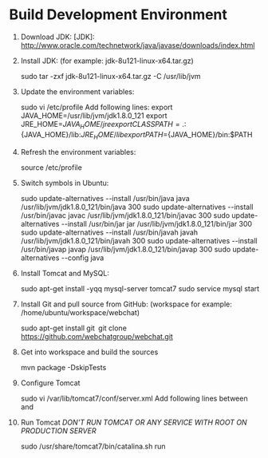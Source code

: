 Build Development Environment
========================================
1. Download JDK: [JDK]: http://www.oracle.com/technetwork/java/javase/downloads/index.html
2. Install JDK: (for example: jdk-8u121-linux-x64.tar.gz)

    sudo tar -zxf jdk-8u121-linux-x64.tar.gz -C /usr/lib/jvm
3. Update the environment variables:

    sudo vi /etc/profile
   Add following lines:
    export JAVA_HOME=/usr/lib/jvm/jdk1.8.0_121
    export JRE_HOME=${JAVA_HOME}/jre
    export CLASSPATH=.:${JAVA_HOME}/lib:${JRE_HOME}/lib
    export PATH=${JAVA_HOME}/bin:$PATH
4. Refresh the environment variables:

    source /etc/profile
5. Switch symbols in Ubuntu:

    sudo update-alternatives --install /usr/bin/java java /usr/lib/jvm/jdk1.8.0_121/bin/java 300
    sudo update-alternatives --install /usr/bin/javac javac /usr/lib/jvm/jdk1.8.0_121/bin/javac 300
    sudo update-alternatives --install /usr/bin/jar jar /usr/lib/jvm/jdk1.8.0_121/bin/jar 300
    sudo update-alternatives --install /usr/bin/javah javah /usr/lib/jvm/jdk1.8.0_121/bin/javah 300
    sudo update-alternatives --install /usr/bin/javap javap /usr/lib/jvm/jdk1.8.0_121/bin/javap 300
    sudo update-alternatives --config java
6. Install Tomcat and MySQL:

    sudo apt-get install -yqq mysql-server tomcat7
    sudo service mysql start
7. Install Git and pull source from GitHub: (workspace for example: /home/ubuntu/workspace/webchat)

    sudo apt-get install git`
    `git clone https://github.com/webchatgroup/webchat.git
8. Get into workspace and build the sources

    mvn package -DskipTests
9. Configure Tomcat

    sudo vi /var/lib/tomcat7/conf/server.xml
   Add following lines between <Host> and </Host>
    <Context path="/api" docBase="/home/ubuntu/workspace/webchat/target/WeChatApp-0.0.1-SNAPSHOT.war" debug="0" reloadable="true" crossContext="true"/>
10. Run Tomcat *DON'T RUN TOMCAT OR ANY SERVICE WITH ROOT ON PRODUCTION SERVER*

    sudo /usr/share/tomcat7/bin/catalina.sh run